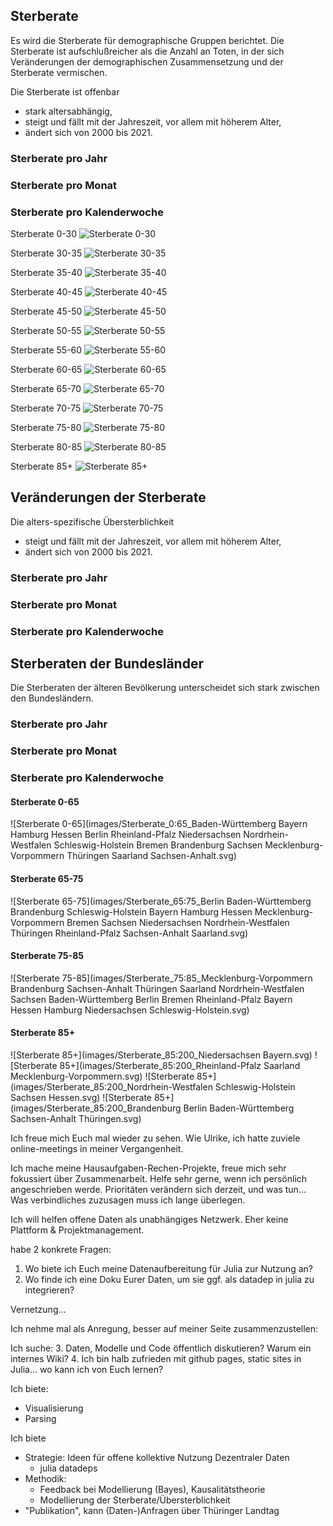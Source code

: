 ## Sterberate
Es wird die Sterberate für demographische Gruppen berichtet.
Die Sterberate ist aufschlußreicher als die Anzahl an Toten, in der sich Veränderungen der demographischen Zusammensetzung und der Sterberate vermischen.

Die Sterberate ist offenbar 
- stark altersabhängig,
- steigt und fällt mit der Jahreszeit, vor allem mit höherem Alter,
- ändert sich von 2000 bis 2021.

### Sterberate pro Jahr

### Sterberate pro Monat

### Sterberate pro Kalenderwoche
Sterberate 0-30
![Sterberate 0-30](images/Sterberate_0:30.svg)

Sterberate 30-35
![Sterberate 30-35](images/Sterberate_30:35.svg)

Sterberate 35-40
![Sterberate 35-40](images/Sterberate_35:40.svg)

Sterberate 40-45
![Sterberate 40-45](images/Sterberate_40:45.svg)

Sterberate 45-50
![Sterberate 45-50](images/Sterberate_45:50.svg)

Sterberate 50-55
![Sterberate 50-55](images/Sterberate_50:55.svg)

Sterberate 55-60
![Sterberate 55-60](images/Sterberate_55:60.svg)

Sterberate 60-65
![Sterberate 60-65](images/Sterberate_60:65.svg)

Sterberate 65-70
![Sterberate 65-70](images/Sterberate_65:70.svg)

Sterberate 70-75
![Sterberate 70-75](images/Sterberate_70:75.svg)

Sterberate 75-80
![Sterberate 75-80](images/Sterberate_75:80.svg)

Sterberate 80-85
![Sterberate 80-85](images/Sterberate_80:85.svg)

Sterberate 85+
![Sterberate 85+](images/Sterberate_85:200.svg)

## Veränderungen der Sterberate
Die alters-spezifische Übersterblichkeit
- steigt und fällt mit der Jahreszeit, vor allem mit höherem Alter,
- ändert sich von 2000 bis 2021.

### Sterberate pro Jahr

### Sterberate pro Monat

### Sterberate pro Kalenderwoche


## Sterberaten der Bundesländer
Die Sterberaten der älteren Bevölkerung unterscheidet sich stark zwischen den Bundesländern.

### Sterberate pro Jahr

### Sterberate pro Monat

### Sterberate pro Kalenderwoche
#### Sterberate 0-65
![Sterberate 0-65](images/Sterberate_0:65_Baden-Württemberg Bayern Hamburg Hessen Berlin Rheinland-Pfalz Niedersachsen Nordrhein-Westfalen Schleswig-Holstein Bremen Brandenburg Sachsen Mecklenburg-Vorpommern Thüringen Saarland Sachsen-Anhalt.svg)

#### Sterberate 65-75
![Sterberate 65-75](images/Sterberate_65:75_Berlin Baden-Württemberg Brandenburg Schleswig-Holstein Bayern Hamburg Hessen Mecklenburg-Vorpommern Bremen Sachsen Niedersachsen Nordrhein-Westfalen Thüringen Rheinland-Pfalz Sachsen-Anhalt Saarland.svg)

#### Sterberate 75-85
![Sterberate 75-85](images/Sterberate_75:85_Mecklenburg-Vorpommern Brandenburg Sachsen-Anhalt Thüringen Saarland Nordrhein-Westfalen Sachsen Baden-Württemberg Berlin Bremen Rheinland-Pfalz Bayern Hessen Hamburg Niedersachsen Schleswig-Holstein.svg)

#### Sterberate 85+
![Sterberate 85+](images/Sterberate_85:200_Niedersachsen Bayern.svg)
![Sterberate 85+](images/Sterberate_85:200_Rheinland-Pfalz Saarland Mecklenburg-Vorpommern.svg)
![Sterberate 85+](images/Sterberate_85:200_Nordrhein-Westfalen Schleswig-Holstein Sachsen Hessen.svg)
![Sterberate 85+](images/Sterberate_85:200_Brandenburg Berlin Baden-Württemberg Sachsen-Anhalt Thüringen.svg)


Ich freue mich Euch mal wieder zu sehen.
Wie Ulrike, ich hatte zuviele online-meetings in meiner Vergangenheit.

Ich mache meine Hausaufgaben-Rechen-Projekte, 
freue mich sehr fokussiert über Zusammenarbeit.
Helfe sehr gerne, wenn ich persönlich angeschrieben werde.
Prioritäten verändern sich derzeit, und was tun...
Was verbindliches zuzusagen muss ich lange überlegen.

Ich will helfen offene Daten als unabhängiges Netzwerk.
Eher keine Plattform & Projektmanagement.

habe 2 konkrete Fragen:
1. Wo biete ich Euch meine Datenaufbereitung für Julia zur Nutzung an?
2. Wo finde ich eine Doku Eurer Daten, um sie ggf. als datadep in julia zu integrieren?

Vernetzung...

Ich nehme mal als Anregung, besser auf meiner Seite zusammenzustellen:

Ich suche:
3. Daten, Modelle und Code öffentlich diskutieren? Warum ein internes Wiki?
4. Ich bin halb zufrieden mit github pages, static sites in Julia... wo kann ich von Euch lernen?

Ich biete:
- Visualisierung
- Parsing

Ich biete
- Strategie: Ideen für offene kollektive Nutzung Dezentraler Daten
  - julia datadeps
- Methodik: 
  - Feedback bei Modellierung (Bayes), Kausalitätstheorie
  - Modellierung der Sterberate/Übersterblichkeit
- "Publikation", kann (Daten-)Anfragen über Thüringer Landtag 
